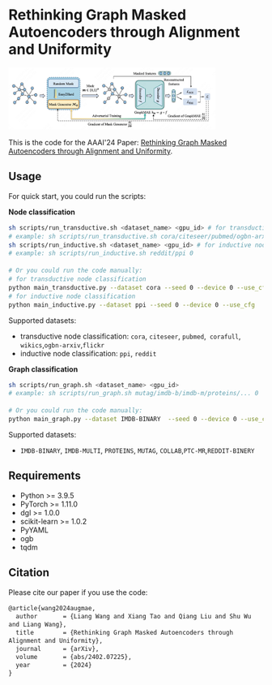 # Rethinking Graph Masked Autoencoders through Alignment and Uniformity

<img src="imgs/model.jpg" alt="model" style="zoom: 40%;" />

This is the code for the AAAI'24 Paper: [Rethinking Graph Masked Autoencoders through Alignment and Uniformity](https://www.arxiv.org/abs/2402.07225).


## Usage

For quick start, you could run the scripts:

**Node classification**

```bash
sh scripts/run_transductive.sh <dataset_name> <gpu_id> # for transductive node classification
# example: sh scripts/run_transductive.sh cora/citeseer/pubmed/ogbn-arxiv 0
sh scripts/run_inductive.sh <dataset_name> <gpu_id> # for inductive node classification
# example: sh scripts/run_inductive.sh reddit/ppi 0

# Or you could run the code manually:
# for transductive node classification
python main_transductive.py --dataset cora --seed 0 --device 0 --use_cfg
# for inductive node classification
python main_inductive.py --dataset ppi --seed 0 --device 0 --use_cfg
```
Supported datasets:
* transductive node classification:  `cora`, `citeseer`, `pubmed`,` corafull`, `wikics`,`ogbn-arxiv`,`flickr`
* inductive node classification: `ppi`, `reddit` 


**Graph classification**

```bash
sh scripts/run_graph.sh <dataset_name> <gpu_id>
# example: sh scripts/run_graph.sh mutag/imdb-b/imdb-m/proteins/... 0 

# Or you could run the code manually:
python main_graph.py --dataset IMDB-BINARY  --seed 0 --device 0 --use_cfg
```
Supported datasets: 

- `IMDB-BINARY`, `IMDB-MULTI`, `PROTEINS`, `MUTAG`,  `COLLAB`,`PTC-MR`,`REDDIT-BINERY`


## Requirements

- Python >= 3.9.5
- PyTorch >= 1.11.0 
- dgl >= 1.0.0
- scikit-learn >= 1.0.2
- PyYAML
- ogb
- tqdm

## Citation

Please cite our paper if you use the code:

```
@article{wang2024augmae,
  author       = {Liang Wang and Xiang Tao and Qiang Liu and Shu Wu and Liang Wang},
  title        = {Rethinking Graph Masked Autoencoders through Alignment and Uniformity},
  journal      = {arXiv},
  volume       = {abs/2402.07225},
  year         = {2024}
}
```

